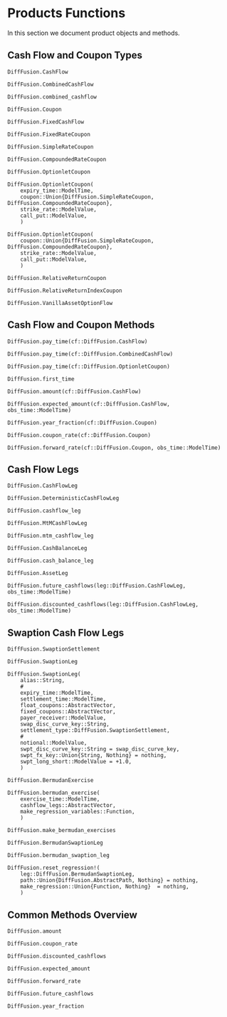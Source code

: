 # Products Functions

In this section we document product objects and methods.

## Cash Flow and Coupon Types

```@docs
DiffFusion.CashFlow
```

```@docs
DiffFusion.CombinedCashFlow
```

```@docs
DiffFusion.combined_cashflow
```

```@docs
DiffFusion.Coupon
```

```@docs
DiffFusion.FixedCashFlow
```

```@docs
DiffFusion.FixedRateCoupon
```

```@docs
DiffFusion.SimpleRateCoupon
```

```@docs
DiffFusion.CompoundedRateCoupon
```

```@docs
DiffFusion.OptionletCoupon
```

```@docs
DiffFusion.OptionletCoupon(
    expiry_time::ModelTime,
    coupon::Union{DiffFusion.SimpleRateCoupon, DiffFusion.CompoundedRateCoupon},
    strike_rate::ModelValue,
    call_put::ModelValue,
    )
```

```@docs
DiffFusion.OptionletCoupon(
    coupon::Union{DiffFusion.SimpleRateCoupon, DiffFusion.CompoundedRateCoupon},
    strike_rate::ModelValue,
    call_put::ModelValue,
    )
```

```@docs
DiffFusion.RelativeReturnCoupon
```

```@docs
DiffFusion.RelativeReturnIndexCoupon
```

```@docs
DiffFusion.VanillaAssetOptionFlow
```


## Cash Flow and Coupon Methods

```@docs
DiffFusion.pay_time(cf::DiffFusion.CashFlow)
```

```@docs
DiffFusion.pay_time(cf::DiffFusion.CombinedCashFlow)
```

```@docs
DiffFusion.pay_time(cf::DiffFusion.OptionletCoupon)
```

```@docs
DiffFusion.first_time
```

```@docs
DiffFusion.amount(cf::DiffFusion.CashFlow)
```

```@docs
DiffFusion.expected_amount(cf::DiffFusion.CashFlow, obs_time::ModelTime)
```

```@docs
DiffFusion.year_fraction(cf::DiffFusion.Coupon)
```

```@docs
DiffFusion.coupon_rate(cf::DiffFusion.Coupon)
```

```@docs
DiffFusion.forward_rate(cf::DiffFusion.Coupon, obs_time::ModelTime)
```

## Cash Flow Legs

```@docs
DiffFusion.CashFlowLeg
```

```@docs
DiffFusion.DeterministicCashFlowLeg
```

```@docs
DiffFusion.cashflow_leg
```

```@docs
DiffFusion.MtMCashFlowLeg
```

```@docs
DiffFusion.mtm_cashflow_leg
```

```@docs
DiffFusion.CashBalanceLeg
```

```@docs
DiffFusion.cash_balance_leg
```

```@docs
DiffFusion.AssetLeg
```

```@docs
DiffFusion.future_cashflows(leg::DiffFusion.CashFlowLeg, obs_time::ModelTime)
```

```@docs
DiffFusion.discounted_cashflows(leg::DiffFusion.CashFlowLeg, obs_time::ModelTime)
```

## Swaption Cash Flow Legs

```@docs
DiffFusion.SwaptionSettlement
```

```@docs
DiffFusion.SwaptionLeg
```

```@docs
DiffFusion.SwaptionLeg(
    alias::String,
    #
    expiry_time::ModelTime,
    settlement_time::ModelTime,
    float_coupons::AbstractVector,
    fixed_coupons::AbstractVector,
    payer_receiver::ModelValue,
    swap_disc_curve_key::String,
    settlement_type::DiffFusion.SwaptionSettlement,
    #
    notional::ModelValue,
    swpt_disc_curve_key::String = swap_disc_curve_key,
    swpt_fx_key::Union{String, Nothing} = nothing,
    swpt_long_short::ModelValue = +1.0,
    )
```

```@docs
DiffFusion.BermudanExercise
```

```@docs
DiffFusion.bermudan_exercise(
    exercise_time::ModelTime,
    cashflow_legs::AbstractVector,
    make_regression_variables::Function,
    )
```

```@docs
DiffFusion.make_bermudan_exercises
```

```@docs
DiffFusion.BermudanSwaptionLeg
```

```@docs
DiffFusion.bermudan_swaption_leg
```

```@docs
DiffFusion.reset_regression!(
    leg::DiffFusion.BermudanSwaptionLeg,
    path::Union{DiffFusion.AbstractPath, Nothing} = nothing,
    make_regression::Union{Function, Nothing}  = nothing,
    )
```

## Common Methods Overview

```@docs
DiffFusion.amount
```

```@docs
DiffFusion.coupon_rate
```

```@docs
DiffFusion.discounted_cashflows
```

```@docs
DiffFusion.expected_amount
```

```@docs
DiffFusion.forward_rate
```

```@docs
DiffFusion.future_cashflows
```

```@docs
DiffFusion.year_fraction
```
